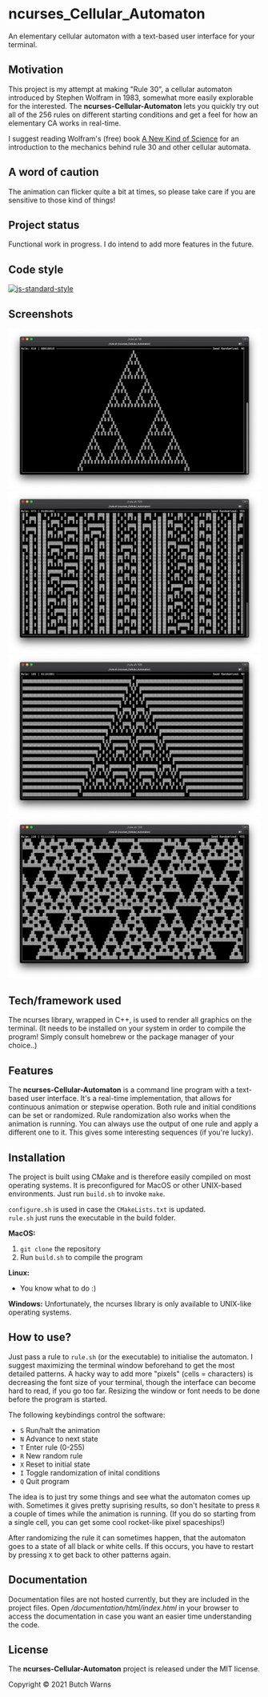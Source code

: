 # ncurses_Cellular_Automaton
An elementary cellular automaton with a text-based user interface for your terminal.  

## Motivation
This project is my attempt at making "Rule 30", a cellular automaton introduced by Stephen Wolfram in 1983, somewhat more easily explorable for the interested.
The **ncurses-Cellular-Automaton** lets you quickly try out all of the 256 rules on different starting conditions and get a feel for how an elementary CA works in real-time.  

I suggest reading Wolfram's (free) book [A New Kind of Science](https://www.wolframscience.com/nks/) for an introduction to the mechanics behind rule 30 and other cellular automata.

## A word of caution
The animation can flicker quite a bit at times, so please take care if you are sensitive to those kind of things!

## Project status
Functional work in progress. I do intend to add more features in the future.

## Code style
[![js-standard-style](https://img.shields.io/badge/code%20style-stroustrup-brightgreen.svg?style=flat)](https://www.stroustrup.com/bs_faq2.html#layout-style)
 
## Screenshots
![Rule 18 starting from a single cell](/images/rule_18_single_cell.png?raw=true "Rule 18 starting from a single cell")
![Rule 73 starting from random cells](/images/rule_73_random_cells.png?raw=true "Rule 73 starting from random cells")
![Rule 105 starting from a single cell](/images/rule_105_single_cell.png?raw=true "Rule 105 starting from a single cell")
![Rule 126 starting from random cells](/images/rule_126_random_cells.png?raw=true "Rule 126 starting from random cells")

## Tech/framework used
The ncurses library, wrapped in C++, is used to render all graphics on the terminal.
(It needs to be installed on your system in order to compile the program! Simply consult homebrew or the package manager of your choice..)

## Features
The **ncurses-Cellular-Automaton** is a command line program with a text-based user interface. It's a real-time implementation, that allows for continuous animation or stepwise operation. Both rule and initial conditions can be set or randomized. Rule randomization also works when the animation is running. You can always use the output of one rule and apply a different one to it. This gives some interesting sequences (if you're lucky). 

## Installation
The project is built using CMake and is therefore easily compiled on most operating systems.
It is preconfigured for MacOS or other UNIX-based environments. Just run `build.sh` to invoke `make`.

`configure.sh` is used in case the `CMakeLists.txt` is updated.  
`rule.sh` just runs the executable in the build folder.

**MacOS:**
  1. `git clone` the repository
  2. Run `build.sh` to compile the program
 
**Linux:**
  - You know what to do :)
 
 **Windows:**
 Unfortunately, the ncurses library is only available to UNIX-like operating systems.

## How to use?
Just pass a rule to `rule.sh` (or the executable) to initialise the automaton. I suggest maximizing the terminal window beforehand to get the most detailed patterns. A hacky way to add more "pixels" (cells = characters) is decreasing the font size of your terminal, though the interface can become hard to read, if you go too far. Resizing the window or font needs to be done before the program is started.

The following keybindings control the software:

- `S` Run/halt the animation
- `N` Advance to next state
- `T` Enter rule (0-255)
- `R` New random rule
- `X` Reset to initial state
- `I` Toggle randomization of inital conditions
- `Q` Quit program

The idea is to just try some things and see what the automaton comes up with. Sometimes it gives pretty suprising results, so don't hesitate to press `R` a couple of times while the animation is running. (If you do so starting from a single cell, you can get some cool rocket-like pixel spaceships!)

After randomizing the rule it can sometimes happen, that the automaton goes to a state of all black or white cells. If this occurs, you have to restart by pressing `X` to get back to other patterns again.

## Documentation
Documentation files are not hosted currently, but they are included in the project files. Open _/documentation/html/index.html_ in your browser to access the documentation in case you want an easier time understanding the code.

## License
The **ncurses-Cellular-Automaton** project is released under the MIT license.

Copyright © 2021 Butch Warns


